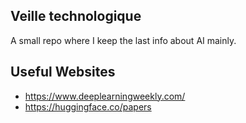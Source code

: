 ## Veille technologique

A small repo where I keep the last info about AI mainly.


## Useful Websites
- https://www.deeplearningweekly.com/
- https://huggingface.co/papers
